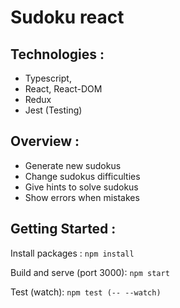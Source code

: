# Sudoku react

## Technologies :
* Typescript, 
* React, React-DOM
* Redux 
* Jest (Testing)

## Overview : 
* Generate new sudokus
* Change sudokus difficulties
* Give hints to solve sudokus
* Show errors when mistakes

## Getting Started : 
Install packages : 
`npm install`

Build and serve (port 3000): 
`npm start`

Test (watch): 
`npm test (-- --watch)`
